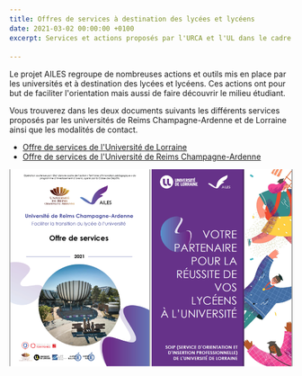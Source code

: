 ```yaml
---
title: Offres de services à destination des lycées et lycéens
date: 2021-03-02 00:00:00 +0100
excerpt: Services et actions proposés par l'URCA et l'UL dans le cadre du projet AILES

---
```

Le projet AILES regroupe de nombreuses actions et outils mis en place par les universités et à destination des lycées et lycéens. Ces actions ont pour but de faciliter l'orientation mais aussi de faire découvrir le milieu étudiant.

Vous trouverez dans les deux documents suivants les différents services proposés par les universités de Reims Champagne-Ardenne et de Lorraine ainsi que les modalités de contact.

* [Offre de services de l'Université de Lorraine](/uploads/offre-de-services-de-l-universite-de-lorraine.pdf "Offre de services de l'Université de Lorraine")
* [Offre de services de l'Université de Reims Champagne-Ardenne](/uploads/plaquette_offre_services_v4.pdf "plaquette_offre_services_v4.pdf")

![](/uploads/offre_services_urca_ul.png)